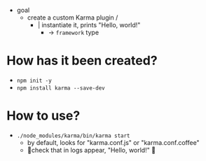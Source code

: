 * goal
  * create a custom Karma plugin /
    * | instantiate it, prints "Hello, world!"
      * -> `framework` type

# How has it been created?
* `npm init -y`
* `npm install karma --save-dev`

# How to use?
* `./node_modules/karma/bin/karma start`
  * by default, looks for "karma.conf.js" or "karma.conf.coffee"
  * 👀check that in logs appear, "Hello, world!" 👀